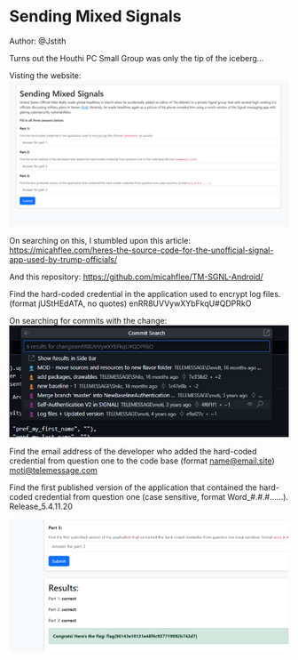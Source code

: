 # Sending Mixed Signals
Author: @Jstith

Turns out the Houthi PC Small Group was only the tip of the iceberg...

Visting the website:
![alt text](image.png)

On searching on this, I stumbled upon this article:
https://micahflee.com/heres-the-source-code-for-the-unofficial-signal-app-used-by-trump-officials/

And this repository:
https://github.com/micahflee/TM-SGNL-Android/


Find the hard-coded credential in the application used to encrypt log files. (format jUStHEdATA, no quotes)
enRR8UVVywXYbFkqU#QDPRkO

On searching for commits with the change:
![alt text](image-1.png)

Find the email address of the developer who added the hard-coded credential from question one to the code base (format name@email.site)
moti@telemessage.com

Find the first published version of the application that contained the hard-coded credential from question one (case sensitive, format Word_#.#.#......).
Release_5.4.11.20

![alt text](image-2.png)